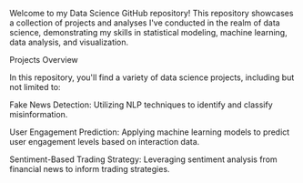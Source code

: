 Welcome to my Data Science GitHub repository! This repository showcases a collection of projects and analyses I've conducted in the realm of data science, demonstrating my skills in statistical modeling, machine learning, data analysis, and visualization.

Projects Overview

In this repository, you'll find a variety of data science projects, including but not limited to:

Fake News Detection: Utilizing NLP techniques to identify and classify misinformation.

User Engagement Prediction: Applying machine learning models to predict user engagement levels based on interaction data.

Sentiment-Based Trading Strategy: Leveraging sentiment analysis from financial news to inform trading strategies.
